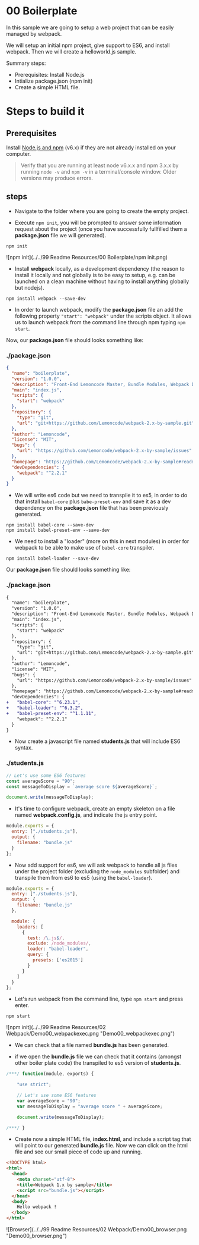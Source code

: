 # 00 Boilerplate

In this sample we are going to setup a web project that can be easily managed
by webpack.

We will setup an initial npm project, give support to ES6, and install webpack.
Then we will create a helloworld.js sample.

Summary steps:
 - Prerequisites: Install Node.js
 - Intialize package.json (npm init)
 - Create a simple HTML file.


# Steps to build it

## Prerequisites

Install [Node.js and npm](https://nodejs.org/en/) (v6.x) if they are not already installed on your computer.

> Verify that you are running at least node v6.x.x and npm 3.x.x by running `node -v` and `npm -v` in a terminal/console window. Older versions may produce errors.

## steps

- Navigate to the folder where you are going to create the empty project.

- Execute `npm init`, you will be prompted to answer some information request
about the project (once you have successfully fullfilled them a **package.json**
file we will generated).

```
npm init
```

![npm init](../../99 Readme Resources/00 Boilerplate/npm init.png)

- Install **webpack** locally, as a development dependency (the reason to install it locally and not globally is to be easy to setup, e.g. can be launched on a clean machine without having to install anything globally but nodejs).

```
npm install webpack --save-dev
```

- In order to launch webpack, modify the **package.json** file an add the following property `"start": "webpack"` under the scripts object. It allows us to launch webpack from the command line through npm typing `npm start`.

 Now, our **package.json** file should looks something like:

### ./package.json
```json
{
  "name": "boilerplate",
  "version": "1.0.0",
  "description": "Front-End Lemoncode Master, Bundle Modules, Webpack Demo 00 Boilerplate",
  "main": "index.js",
  "scripts": {
    "start": "webpack"
  },
  "repository": {
    "type": "git",
    "url": "git+https://github.com/Lemoncode/webpack-2.x-by-sample.git"
  },
  "author": "Lemoncode",
  "license": "MIT",
  "bugs": {
    "url": "https://github.com/Lemoncode/webpack-2.x-by-sample/issues"
  },
  "homepage": "https://github.com/Lemoncode/webpack-2.x-by-sample#readme",
  "devDependencies": {
    "webpack": "^2.2.1"
  }
}

```

- We will write es6 code but we need to transpile it to es5, in order to do
that install `babel-core` plus `babe-preset-env` and save it as a dev dependency on the **package.json** file that has been previously generated.

```
npm install babel-core --save-dev
npm install babel-preset-env --save-dev
```

- We need to install a "loader" (more on this in next modules) in order for
webpack to be able to make use of `babel-core` transpiler.

```
npm install babel-loader --save-dev
```

Our **package.json** file should looks something like:

### ./package.json
```diff
{
  "name": "boilerplate",
  "version": "1.0.0",
  "description": "Front-End Lemoncode Master, Bundle Modules, Webpack Demo 00 Boilerplate",
  "main": "index.js",
  "scripts": {
    "start": "webpack"
  },
  "repository": {
    "type": "git",
    "url": "git+https://github.com/Lemoncode/webpack-2.x-by-sample.git"
  },
  "author": "Lemoncode",
  "license": "MIT",
  "bugs": {
    "url": "https://github.com/Lemoncode/webpack-2.x-by-sample/issues"
  },
  "homepage": "https://github.com/Lemoncode/webpack-2.x-by-sample#readme",
  "devDependencies": {
+   "babel-core": "^6.23.1",
+   "babel-loader": "^6.3.2",
+   "babel-preset-env": "^1.1.11",
    "webpack": "^2.2.1"
  }
}

```

- Now create a javascript file named **students.js** that will include ES6 syntax.

### ./students.js
```javascript
// Let's use some ES6 features
const averageScore = "90";
const messageToDisplay = `average score ${averageScore}`;

document.write(messageToDisplay);
```

- It's time to configure webpack, create an empty skeleton on a file named **webpack.config.js**, and indicate the js entry point.

```javascript
module.exports = {
  entry: ["./students.js"],
  output: {
    filename: "bundle.js"
  }
};
```

- Now add support for es6, we will ask webpack to handle all js files under the project folder (excluding the `node_modules` subfolder) and transpile them from es6 to es5 (using the `babel-loader`).

```javascript
module.exports = {
  entry: ["./students.js"],
  output: {
    filename: "bundle.js"
  },

  module: {
    loaders: [
      {
        test: /\.js$/,
        exclude: /node_modules/,
        loader: "babel-loader",
        query: {
          presets: ['es2015']
        }
      }
    ]
  }
};
```

- Let's run webpack from the command line, type `npm start` and press enter.

```
npm start
```

![npm init](../../99 Readme Resources/02 Webpack/Demo00_webpackexec.png "Demo00_webpackexec.png")

- We can check that a file named **bundle.js** has been generated.

- if we open the **bundle.js** file we can check that it contains (amongst other boiler plate code) the transpiled to es5 version of **students.js**.

```javascript
/***/ function(module, exports) {

	"use strict";

	// Let's use some ES6 features
	var averageScore = "90";
	var messageToDisplay = "average score " + averageScore;

	document.write(messageToDisplay);

/***/ }
```

- Create now a simple HTML file, **index.html**, and include a script tag that will point to our generated **bundle.js** file. Now we can click on the html file and see our small piece of code up and running.

```html
<!DOCTYPE html>
<html>
  <head>
    <meta charset="utf-8">
    <title>Webpack 1.x by sample</title>
    <script src="bundle.js"></script>
  </head>
  <body>
    Hello webpack !
  </body>
</html>
```

![Browser](../../99 Readme Resources/02 Webpack/Demo00_browser.png "Demo00_browser.png")

